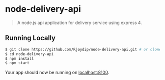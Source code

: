 # node-delivery-api

> A node.js api application for delivery service using express 4.

## Running Locally

```sh
$ git clone https://github.com/Rjoydip/node-delivery-api.git # or clone your own fork
$ cd node-delivery-api
$ npm install
$ npm start
```
Your app should now be running on [localhost:8100](http://localhost:8100).
